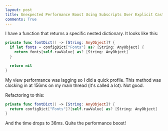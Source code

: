 ```yaml
---
layout: post
title: Unexpected Performance Boost Using Subscripts Over Explicit Casting
comments: True
---
```


I have a function that returns a specific nested dictionary. It looks like this:

~~~swift
private func fontDict() -> [String: AnyObject]? {
  if let fonts = configDict["Fonts"] as? [String: AnyObject] {
    return fonts[self.rawValue] as? [String: AnyObject]
  }

  return nil
}
~~~


My view performance was lagging so I did a quick profile. This method was clocking in at 156ms on my main thread (it's called a lot). Not good.

Refactoring to this:

~~~swift
private func fontDict() -> [String: AnyObject]? {
  return configDict["Fonts"]?[self.rawValue] as? [String: AnyObject]
}
~~~

And the time drops to 36ms. Quite the performance boost!

